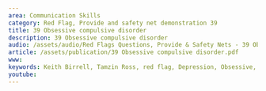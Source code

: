 ```yaml
---
area: Communication Skills
category: Red Flag, Provide and safety net demonstration 39
title: 39 Obsessive compulsive disorder
description: 39 Obsessive compulsive disorder
audio: /assets/audio/Red Flags Questions, Provide & Safety Nets - 39 Obsessive compulsive disorder - MQ
article: /assets/publication/39 Obsessive compulsive disorder.pdf
www: 
keywords: Keith Birrell, Tamzin Ross, red flag, Depression, Obsessive, compulsive, disorder
youtube: 
--- 
```

